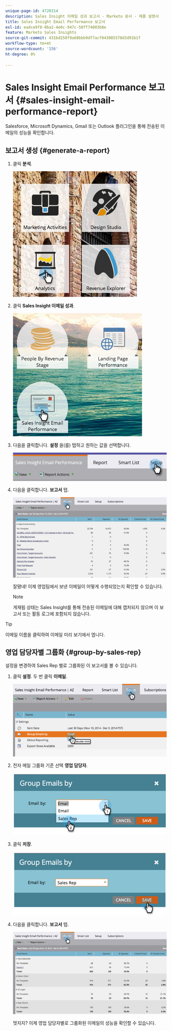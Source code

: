 ```yaml
---
unique-page-id: 4720314
description: Sales Insight 이메일 성과 보고서 - Marketo 문서 - 제품 설명서
title: Sales Insight Email Performance 보고서
exl-id: eadce9f8-0ba2-4e0c-947c-50ff74003b8e
feature: Marketo Sales Insights
source-git-commit: 431bd258f9a68bbb9df7acf043085578d3d91b1f
workflow-type: tm+mt
source-wordcount: '156'
ht-degree: 0%

---
```


# Sales Insight Email Performance 보고서 {#sales-insight-email-performance-report}

Salesforce, Microsoft Dynamics, Gmail 또는 Outlook 플러그인을 통해 전송된 이메일의 성능을 확인합니다.

## 보고서 생성 {#generate-a-report}

1. 클릭 **분석**.

   ![](assets/mainnav-analyticshand-small.png)

1. 클릭 **Sales Insight 이메일 성과**.

   ![](assets/analytics-salesemailreporthand.png)

1. 다음을 클릭합니다. **설정** 을(를) 탭하고 원하는 값을 선택합니다.

   ![](assets/three.png)

1. 다음을 클릭합니다. **보고서** 탭.

   ![](assets/image2014-12-9-12-3a5-3a35.png)

   잘됐네! 이제 영업팀에서 보낸 이메일이 어떻게 수행되었는지 확인할 수 있습니다.

   >[!NOTE]
   >
   >게재됨 상태는 Sales Insight를 통해 전송된 이메일에 대해 캡처되지 않으며 이 보고서 또는 활동 로그에 포함되지 않습니다.

>[!TIP]
>
>이메일 이름을 클릭하여 이메일 미리 보기에서 엽니다.

## 영업 담당자별 그룹화 {#group-by-sales-rep}

설정을 변경하여 Sales Rep 별로 그룹화된 이 보고서를 볼 수 있습니다.

1. 클릭 **설정**. 두 번 클릭 **이메일**.

   ![](assets/image2014-12-9-12-3a12-3a19.png)

1. 전자 메일 그룹화 기준 선택 **영업 담당자**.

   ![](assets/image2014-12-9-12-3a16-3a42.png)

1. 클릭 **저장**.

   ![](assets/image2014-12-9-12-3a17-3a39.png)

1. 다음을 클릭합니다. **보고서** 탭.

   ![](assets/image2014-12-9-12-3a19-3a7.png)

   멋지지? 이제 영업 담당자별로 그룹화된 이메일의 성능을 확인할 수 있습니다.
